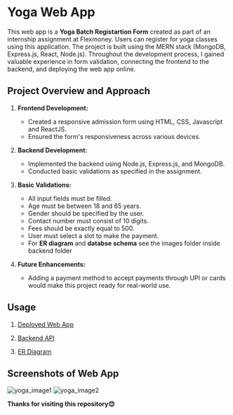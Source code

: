 # Yoga Web App

This web app is a **Yoga Batch Registartion Form** created as part of an internship assignment at Flexmoney. Users can register for yoga classes using this application. The project is built using the MERN stack (MongoDB, Express.js, React, Node.js). Throughout the development process, I gained valuable experience in form validation, connecting the frontend to the backend, and deploying the web app online.

## Project Overview and Approach

1. **Frontend Development:**
   - Created a responsive admission form using HTML, CSS, Javascript and ReactJS.
   - Ensured the form's responsiveness across various devices.

2. **Backend Development:**
   - Implemented the backend using Node.js, Express.js, and MongoDB.
   - Conducted basic validations as specified in the assignment.

3. **Basic Validations:**
   - All input fields must be filled.
   - Age must be between 18 and 65 years.
   - Gender should be specified by the user.
   - Contact number must consist of 10 digits.
   - Fees should be exactly equal to 500.
   - User must select a slot to make the payment.
   - For **ER diagram** and **databse schema** see the images folder inside backend folder
4. **Future Enhancements:**
   - Adding a payment method to accept payments through UPI or cards would make this project ready for real-world use.

## Usage

1. [Deployed Web App](https://yogaformvinit.onrender.com)

2. [Backend API](https://yogaformbackend.onrender.com)

3. [ER Diagram](https://docs.google.com/document/d/1KKWP6PUwIVk-KnZ5259P1uI6qdN80qVe/edit?usp=sharing&ouid=113603351247231624409&rtpof=true&sd=true)

## Screenshots of Web App
![yoga_image1](https://github.com/Vinit1236/Assignment-FlexMoney/assets/79745487/f69def7c-05a7-4f98-9577-3adbed9959ce)
![yoga_image2](https://github.com/Vinit1236/Assignment-FlexMoney/assets/79745487/739712df-4b53-4f18-8dac-0d95f8b1d040)


**Thanks for visiting this repository😊**

